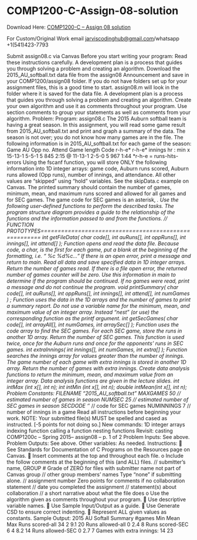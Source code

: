 # COMP1200-C-Assign-08-solution

Download Here: [COMP1200-C – Assign 08 solution](https://jarviscodinghub.com/assignment/comp1200-c-assign-08-solution/)

For Custom/Original Work email jarviscodinghub@gmail.com/whatsapp +1(541)423-7793

Submit assign08.c via Canvas
Before you start writing your program: Read these instructions carefully. A development plan is a process that guides you through solving a problem and creating an algorithm. Download the 2015_AU_softball.txt data file from the assign08 Announcement and save in your COMP1200/assign08 folder. If you do not have folders set up for your assignment files, this is a good time to start. assign08.m will look in the folder where it is saved for the data file. A development plan is a process that guides you through solving a problem and creating an algorithm. Create your own algorithm and use it as comments throughout your program. Use section comments to group your statements as well as comments from your algorithm.
Problem: Program: assign08.c The 2015 Auburn softball team is having a great season. In this assignment, you will read some game result from 2015_AU_softball.txt and print and graph a summary of the data. The season is not over; you do not know how many games are in the file. The following information is in 2015_AU_softball.txt for each game of the season: Game AU Opp no. Attend Game length Code r-h-e* r-h-e* innings hr : min x 15-13-1 5-5-1 5 845 2:15 @ 11-13-1 2-5-0 5 967 1:44 *r-h-e = runs-hits-errors Using the fscanf function, you will store ONLY the following information into 1D integer arrays: game code, Auburn runs scored, Auburn runs allowed (Opp runs), number of innings, and attendance. All other values are “skipped” using “hold” variables. See the skipData.c example on Canvas. The printed summary should contain the number of games, minimum, mean, and maximum runs scored and allowed for all games and for SEC games. The game code for SEC games is an asterisk, *.
Use the following user-defined functions to perform the described tasks. The program structure diagram provides a guide to the relationship of the functions and the information passed to and from the functions. // FUNCTION PROTOTYPES====================================================== int getFileData( char code[], int auRuns[], int oppRuns[], int innings[], int attend[] ); Function opens and read the data file. Because code, a char, is the first for each game, put a blank at the beginning of the formatting, i.e. “ %c %d%c…” If there is an open error, print a message and return to main. Read all data and save specified data in 1D integer arrays. Return the number of games read. If there is a file open error, the returned number of games counter will be zero. Use this information in main to determine if the program should be continued. If no games were read, print a message and do not continue the program. void printSummary( char code[], int auRuns[], int oppRuns[], int innings[], int attend[], int numGames ) ; Function uses the data in the 1D arrays and the number of games to print a summary report. Do not use a variable name for the minimum, mean, and maximum value of an integer array. Instead “nest” (or use) the corresponding function as the printf argument. int getSecGames( char code[], int arrayAll[], int numGames, int arraySec[] ); Function uses the code array to find the SEC games. For each SEC game, store the runs in another 1D array. Return the number of SEC games. This function is used twice, once for the Auburn runs and once for the opponents’ runs in SEC games. int extraInnings( int innings[], int numGames, int extra[] ); Function searches the innings array for values greater than the number of innings. The game number of each game with extra innings is stored in another 1D array. Return the number of games with extra innings. Create data analysis functions to return the minimum, mean, and maximum value from an integer array. Data analysis functions are given in the lecture slides. int intMax (int x[], int n); int intMin (int x[], int n); double intMean(int x[], int n); Problem Constants: FILENAME “2015_AU_softball.txt” MAXGAMES 50 // estimated number of games in season NUMSEC 25 // estimated number of SEC games in season SECDODE ‘*’ // code for SEC games NUMINNINGS 7 // number of innings in a game
Read all instructions before beginning your work.
NOTE: Your submitted file(s) MUST be spelled and cased as instructed. [-5 points for not doing so.]
New commands: 1D integer arrays indexing function calling a function nesting functions
Revisit: casting
COMP1200c – Spring 2015– assign08 – p. 1 of 2
Problem Inputs: See above. Problem Outputs: See above. Other variables: As needed. Instructions:  See Standards for Documentation of C Programs on the Resources page on Canvas.  Insert comments at the top and throughout each file. o Include the follow comments at the beginning of this (and ALL) files. // submitter’s name, GROUP # Grade of ZERO for files with submitter name not part of Canvas group // other group members’ names Type “none” if submitting alone. // assignment number Zero points for comments if no collaboration statement // date you completed the assignment // statement(s) about collaboration // a short narrative about what the file does o Use the algorithm given as comments throughout your program.  Use descriptive variable names.  Use Sample Input/Output as a guide.  Use Generate CSD to ensure correct indenting.  Represent ALL given values as constants.
Sample Output: 2015 AU Softall Summary #games Min Mean Max Runs scored-all 34 2 9.1 20 Runs allowed-all 0 2.4 8 Runs scored-SEC 6 4 8.2 14 Runs allowed-SEC 0 2.7 7 Games with extra innings: 14 23
